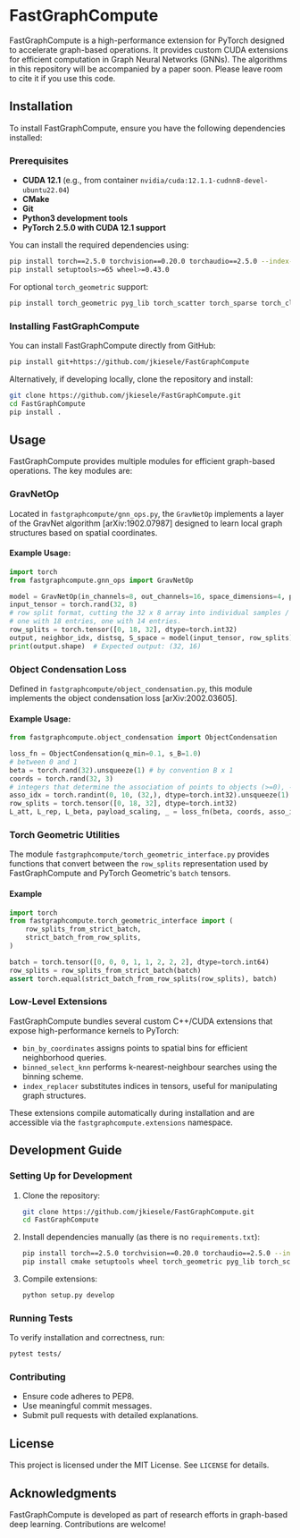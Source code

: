 # FastGraphCompute

FastGraphCompute is a high-performance extension for PyTorch designed to accelerate graph-based operations. It provides custom CUDA extensions for efficient computation in Graph Neural Networks (GNNs). The algorithms in this repository will be accompanied by a paper soon. Please leave room to cite it if you use this code.

## Installation

To install FastGraphCompute, ensure you have the following dependencies installed:

### Prerequisites
- **CUDA 12.1** (e.g., from container `nvidia/cuda:12.1.1-cudnn8-devel-ubuntu22.04`)
- **CMake**
- **Git**
- **Python3 development tools**
- **PyTorch 2.5.0 with CUDA 12.1 support**

You can install the required dependencies using:

```bash
pip install torch==2.5.0 torchvision==0.20.0 torchaudio==2.5.0 --index-url https://download.pytorch.org/whl/cu121
pip install setuptools>=65 wheel>=0.43.0
```

For optional `torch_geometric` support:
```bash
pip install torch_geometric pyg_lib torch_scatter torch_sparse torch_cluster torch_spline_conv -f https://data.pyg.org/whl/torch-2.5.0+cu121.html
```

### Installing FastGraphCompute

You can install FastGraphCompute directly from GitHub:
```bash
pip install git+https://github.com/jkiesele/FastGraphCompute
```

Alternatively, if developing locally, clone the repository and install:
```bash
git clone https://github.com/jkiesele/FastGraphCompute.git
cd FastGraphCompute
pip install .
```

## Usage

FastGraphCompute provides multiple modules for efficient graph-based operations. The key modules are:

### GravNetOp
Located in `fastgraphcompute/gnn_ops.py`, the `GravNetOp` implements a layer of the GravNet algorithm [arXiv:1902.07987] designed to learn local graph structures based on spatial coordinates.

#### Example Usage:
```python
import torch
from fastgraphcompute.gnn_ops import GravNetOp

model = GravNetOp(in_channels=8, out_channels=16, space_dimensions=4, propagate_dimensions=8, k=20)
input_tensor = torch.rand(32, 8)
# row split format, cutting the 32 x 8 array into individual samples / events
# one with 18 entries, one with 14 entries. 
row_splits = torch.tensor([0, 18, 32], dtype=torch.int32) 
output, neighbor_idx, distsq, S_space = model(input_tensor, row_splits)
print(output.shape)  # Expected output: (32, 16)
```

### Object Condensation Loss
Defined in `fastgraphcompute/object_condensation.py`, this module implements the object condensation loss [arXiv:2002.03605].

#### Example Usage:
```python
from fastgraphcompute.object_condensation import ObjectCondensation

loss_fn = ObjectCondensation(q_min=0.1, s_B=1.0)
# between 0 and 1
beta = torch.rand(32).unsqueeze(1) # by convention B x 1
coords = torch.rand(32, 3) 
# integers that determine the association of points to objects (>=0), -1 is reated as noise
asso_idx = torch.randint(0, 10, (32,), dtype=torch.int32).unsqueeze(1)
row_splits = torch.tensor([0, 18, 32], dtype=torch.int32) 
L_att, L_rep, L_beta, payload_scaling, _ = loss_fn(beta, coords, asso_idx, row_splits)
```

### Torch Geometric Utilities
The module `fastgraphcompute/torch_geometric_interface.py` provides functions that convert between the
`row_splits` representation used by FastGraphCompute and PyTorch Geometric's `batch` tensors.

#### Example
```python
import torch
from fastgraphcompute.torch_geometric_interface import (
    row_splits_from_strict_batch,
    strict_batch_from_row_splits,
)

batch = torch.tensor([0, 0, 0, 1, 1, 2, 2, 2], dtype=torch.int64)
row_splits = row_splits_from_strict_batch(batch)
assert torch.equal(strict_batch_from_row_splits(row_splits), batch)
```

### Low-Level Extensions
FastGraphCompute bundles several custom C++/CUDA extensions that expose high-performance kernels to PyTorch:

- `bin_by_coordinates` assigns points to spatial bins for efficient neighborhood queries.
- `binned_select_knn` performs k-nearest-neighbour searches using the binning scheme.
- `index_replacer` substitutes indices in tensors, useful for manipulating graph structures.

These extensions compile automatically during installation and are accessible via the
`fastgraphcompute.extensions` namespace.



## Development Guide

### Setting Up for Development

1. Clone the repository:
   ```bash
   git clone https://github.com/jkiesele/FastGraphCompute.git
   cd FastGraphCompute
   ```

2. Install dependencies manually (as there is no `requirements.txt`):
   ```bash
   pip install torch==2.5.0 torchvision==0.20.0 torchaudio==2.5.0 --index-url https://download.pytorch.org/whl/cu121
   pip install cmake setuptools wheel torch_geometric pyg_lib torch_scatter torch_sparse torch_cluster torch_spline_conv
   ```

3. Compile extensions:
   ```bash
   python setup.py develop
   ```

### Running Tests
To verify installation and correctness, run:
```bash
pytest tests/
```

### Contributing
- Ensure code adheres to PEP8.
- Use meaningful commit messages.
- Submit pull requests with detailed explanations.

## License
This project is licensed under the MIT License. See `LICENSE` for details.

## Acknowledgments
FastGraphCompute is developed as part of research efforts in graph-based deep learning. Contributions are welcome!

